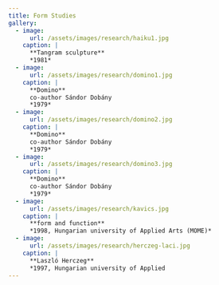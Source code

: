 ```yaml
---
title: Form Studies
gallery:
  - image:
      url: /assets/images/research/haiku1.jpg
    caption: |
      **Tangram sculpture**
      *1981*
  - image:
      url: /assets/images/research/domino1.jpg
    caption: |
      **Domino**
      co-author Sándor Dobány
      *1979*
  - image:
      url: /assets/images/research/domino2.jpg
    caption: |
      **Domino**
      co-author Sándor Dobány
      *1979*
  - image:
      url: /assets/images/research/domino3.jpg
    caption: |
      **Domino**
      co-author Sándor Dobány
      *1979*
  - image:
      url: /assets/images/research/kavics.jpg
    caption: |
      **form and function**
      *1998, Hungarian university of Applied Arts (MOME)*
  - image:
      url: /assets/images/research/herczeg-laci.jpg
    caption: |
      **Laszló Herczeg**
      *1997, Hungarian university of Applied
---
```


